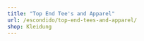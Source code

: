```yaml
---
title: "Top End Tee's and Apparel"
url: /escondido/top-end-tees-and-apparel/
shop: Kleidung
---
```

